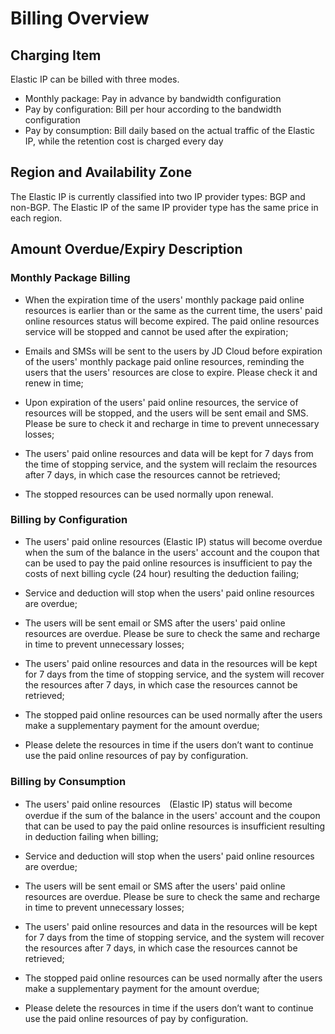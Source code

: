# Billing Overview
## Charging Item

Elastic IP can be billed with three modes.

- Monthly package: Pay in advance by bandwidth configuration
- Pay by configuration: Bill per hour according to the bandwidth configuration
- Pay by consumption: Bill daily based on the actual traffic of the Elastic IP, while the retention cost is charged every day

## Region and Availability Zone

The Elastic IP is currently classified into two IP provider types: BGP and non-BGP. The Elastic IP of the same IP provider type has the same price in each region.

## Amount Overdue/Expiry Description

### Monthly Package Billing
- When the expiration time of the users' monthly package paid online resources is earlier than or the same as the current time, the users' paid online resources status will become expired. The paid online resources service will be stopped and cannot be used after the expiration;

- Emails and SMSs will be sent to the users by JD Cloud before expiration of the users' monthly package paid online resources, reminding the users that the users' resources are close to expire. Please check it and renew in time;

- Upon expiration of the users' paid online resources, the service of resources will be stopped, and the users will be sent email and SMS. Please be sure to check it and recharge in time to prevent unnecessary losses;

- The users' paid online resources and data will be kept for 7 days from the time of stopping service, and the system will reclaim the resources after 7 days, in which case the resources cannot be retrieved;

- The stopped resources can be used normally upon renewal.

### Billing by Configuration
- The users' paid online resources (Elastic IP) status will become overdue when the sum of the balance in the users' account and the coupon that can be used to pay the paid online resources is insufficient to pay the costs of next billing cycle (24 hour) resulting the deduction failing;

- Service and deduction will stop when the users' paid online resources are overdue;

- The users will be sent email or SMS after the users' paid online resources are overdue. Please be sure to check the same and recharge in time to prevent unnecessary losses;

- The users' paid online resources and data in the resources will be kept for 7 days from the time of stopping service, and the system will recover the resources after 7 days, in which case the resources cannot be retrieved;

- The stopped paid online resources can be used normally after the users make a supplementary payment for the amount overdue;

- Please delete the resources in time if the users don’t want to continue use the paid online resources of pay by configuration.

### Billing by Consumption
- The users' paid online resources　(Elastic IP) status will become overdue if the sum of the balance in the users' account and the coupon that can be used to pay the paid online resources is insufficient resulting in deduction failing when billing;

- Service and deduction will stop when the users' paid online resources are overdue;

- The users will be sent email or SMS after the users' paid online resources are overdue. Please be sure to check the same and recharge in time to prevent unnecessary losses;

- The users' paid online resources and data in the resources will be kept for 7 days from the time of stopping service, and the system will recover the resources after 7 days, in which case the resources cannot be retrieved;

- The stopped paid online resources can be used normally after the users make a supplementary payment for the amount overdue;

- Please delete the resources in time if the users don’t want to continue use the paid online resources of pay by configuration.

